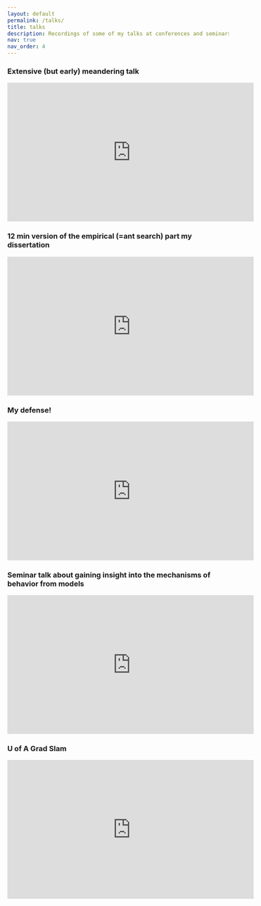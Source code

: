 ```yaml
---
layout: default
permalink: /talks/
title: talks
description: Recordings of some of my talks at conferences and seminars
nav: true
nav_order: 4
---
```


<h3>Extensive (but early) meandering talk</h3>
<iframe width="560" height="315" src="https://www.youtube.com/embed/Wl33gUzVB6E?si=GUIyRw7qKqJz0Z94" title="Ant meandering" frameborder="0" allow="accelerometer; autoplay; clipboard-write; encrypted-media; gyroscope; picture-in-picture; web-share" allowfullscreen></iframe>

<h3>12 min version of the empirical (=ant search) part my dissertation</h3>
<iframe width="560" height="315" src="https://www.youtube.com/embed/lLaV9e-XLxk?si=0CnS04PquKLkrkr3" title="Ant search" frameborder="0" allow="accelerometer; autoplay; clipboard-write; encrypted-media; gyroscope; picture-in-picture; web-share" allowfullscreen></iframe>

<h3>My defense!</h3>
<iframe width="560" height="315" src="https://www.youtube.com/embed/dV1KKkc0Uik?si=-PhMXyblDe-lpJLw" title="Defense" frameborder="0" allow="accelerometer; autoplay; clipboard-write; encrypted-media; gyroscope; picture-in-picture; web-share" allowfullscreen></iframe>

<h3>Seminar talk about gaining insight into the mechanisms of behavior from models</h3>
<iframe width="560" height="315" src="https://www.youtube.com/embed/GxXcuScpesY?si=XT3-eiGfdlI__bsc" title="Behavioral models" frameborder="0" allow="accelerometer; autoplay; clipboard-write; encrypted-media; gyroscope; picture-in-picture; web-share" allowfullscreen></iframe>

<h3>U of A Grad Slam</h3>
<iframe width="560" height="315" src="https://youtu.be/0fnvs7Pd_8E" title="Grad Slam Semi Final" frameborder="0" allow="accelerometer; autoplay; clipboard-write; encrypted-media; gyroscope; picture-in-picture; web-share" allowfullscreen></iframe>
